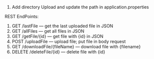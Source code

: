 1. Add directory Upload and update the path in application.properties

REST EndPoints:
1. GET /lastFile — get the last uploaded file in JSON
2. GET /allFiles — get all files in JSON
3. GET /getFile/{id} — get file with {id} in JSON
4. POST /uploadFile — upload file; put file in body request
5. GET /downloadFile/{fileName} — download file with {filename}
6. DELETE /deleteFile/{id} — delete file with {id}
